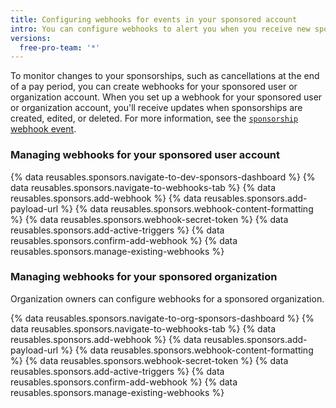 ```yaml
---
title: Configuring webhooks for events in your sponsored account
intro: You can configure webhooks to alert you when you receive new sponsorships or existing sponsors make changes to their sponsorships.
versions:
  free-pro-team: '*'
---
```


To monitor changes to your sponsorships, such as cancellations at the end of a pay period, you can create webhooks for your sponsored user or organization account. When you set up a webhook for your sponsored user or organization account, you'll receive updates when sponsorships are created, edited, or deleted. For more information, see the [`sponsorship` webhook event](/webhooks/event-payloads/#sponsorship).

### Managing webhooks for your sponsored user account

{% data reusables.sponsors.navigate-to-dev-sponsors-dashboard %}
{% data reusables.sponsors.navigate-to-webhooks-tab %}
{% data reusables.sponsors.add-webhook %}
{% data reusables.sponsors.add-payload-url %}
{% data reusables.sponsors.webhook-content-formatting %}
{% data reusables.sponsors.webhook-secret-token %}
{% data reusables.sponsors.add-active-triggers %}
{% data reusables.sponsors.confirm-add-webhook %}
{% data reusables.sponsors.manage-existing-webhooks %}

### Managing webhooks for your sponsored organization

Organization owners can configure webhooks for a sponsored organization.  

{% data reusables.sponsors.navigate-to-org-sponsors-dashboard %}
{% data reusables.sponsors.navigate-to-webhooks-tab %}
{% data reusables.sponsors.add-webhook %}
{% data reusables.sponsors.add-payload-url %}
{% data reusables.sponsors.webhook-content-formatting %}
{% data reusables.sponsors.webhook-secret-token %}
{% data reusables.sponsors.add-active-triggers %}
{% data reusables.sponsors.confirm-add-webhook %}
{% data reusables.sponsors.manage-existing-webhooks %}
